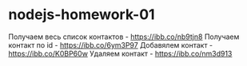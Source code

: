 # nodejs-homework-01

Получаем весь список контактов - https://ibb.co/nb9tjn8
Получаем контакт по id - https://ibb.co/6ym3P97
Добавялем контакт - https://ibb.co/K0BP60w
Удаляем контакт - https://ibb.co/nm3d913
